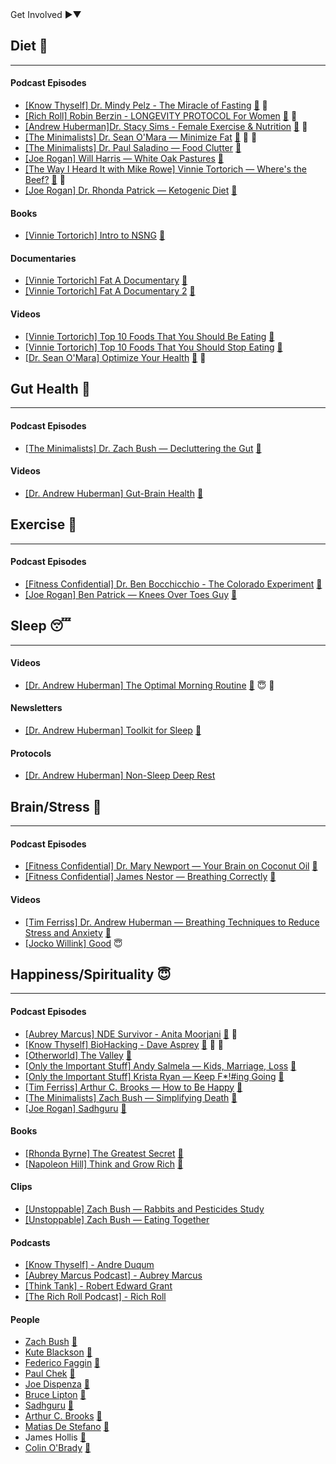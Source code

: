 <div class="involvement-section">
  <span class="toggle-involvement">Get Involved <span class="expand-icon"><span class="right-arrow">►</span><span class="down-arrow">▼</span></span></span>
  <div class="involvement-details" style="display: none;">
    <p style="color: #555;">Want to contribute?</p><a href="https://github.com/salmeister/HealthyLifestyleGuide/compare" style="color: #007bff;">Create a pull request.</a>
    <p style="color: #555;">Found a broken link?</p><a href="https://github.com/salmeister/HealthyLifestyleGuide/issues/new?assignees=&labels=bug&template=broken-link.md&title=Broken+Link" style="color: #007bff;">Report it here.</a>
  </div>
</div>

## Diet 🍖
<hr>

#### Podcast Episodes
- [[Know Thyself] Dr. Mindy Pelz - The Miracle of Fasting](https://www.youtube.com/watch?v=pgWnbRg5-cg) [📝](/notes/diet/The-Miracle-of-Fasting) 🍲
- [[Rich Roll] Robin Berzin - LONGEVITY PROTOCOL For Women](https://www.youtube.com/watch?v=P28Pqr9BSWw) [📝](/notes/diet/Longevity-Protocol-For-Women/) 💪
- [[Andrew Huberman]Dr. Stacy Sims - Female Exercise & Nutrition](https://www.youtube.com/watch?v=pZX8ikmWvEU) [📝](/notes/diet/Female-Exercise-and-Nutrition) 💪
- [[The Minimalists] Dr. Sean O'Mara — Minimize Fat](https://www.theminimalists.com/podcast/#408) [📝](/notes/diet/Minimize-Fat) 💪 🍲
- [[The Minimalists] Dr. Paul Saladino — Food Clutter](https://www.theminimalists.com/podcast/#384) [📝](/notes/diet/Food-Clutter/)
- [[Joe Rogan] Will Harris — White Oak Pastures](https://open.spotify.com/episode/0qf7CYEhxSFPAcdSw1JJMY?si=b6f7eaae9e1b45f2) [📝](/notes/diet/White-Oak-Pastures/)
- [[The Way I Heard It with Mike Rowe] Vinnie Tortorich — Where's the Beef?](https://podcasts.apple.com/us/podcast/244-wheres-the-beef/id1087110764?i=1000555585865) [📝](/notes/diet/Wheres-the-Beef/) 💪
- [[Joe Rogan] Dr. Rhonda Patrick — Ketogenic Diet](https://open.spotify.com/episode/7y8MKnfhML6KzvA6GVd83B?si=mrIaUnsMTLuD0DnTR39GkQ) [📝](/notes/diet/Ketogenic-Diet/)

#### Books
- [[Vinnie Tortorich] Intro to NSNG](https://nsng.vinnietortorich.com/product/intro-to-nsng/) [📝](/notes/diet/Intro-To-NSNG/)

#### Documentaries
- [[Vinnie Tortorich] Fat A Documentary](https://www.youtube.com/watch?v=iVJM_0XEiBI) [📝](/notes/diet/Fat-A-Documentary/)
- [[Vinnie Tortorich] Fat A Documentary 2](https://www.youtube.com/watch?v=AoPisYHbMcg) [📝](/notes/diet/Fat-A-Documentary-2/)

#### Videos
- [[Vinnie Tortorich] Top 10 Foods That You Should Be Eating](https://youtu.be/2-fHQIhVAGA?si=wvBa12QBylM-ltn0) [📝](/notes/diet/Top-10-Foods-To-Eat/)
- [[Vinnie Tortorich] Top 10 Foods That You Should Stop Eating](https://youtu.be/3oVdksMTJ50?si=h5iZRlqMw9UgcXPb) [📝](/notes/diet/Top-10-Foods-To-Stop-Eating/)
- [[Dr. Sean O'Mara] Optimize Your Health](https://youtu.be/XuFD5tMz9M0?si=f8SKPcSGIEqInaWs) [📝](/notes/diet/Optimize-Your-Health/) 💪

## Gut Health 🍲
<hr>

#### Podcast Episodes
- [[The Minimalists] Dr. Zach Bush — Decluttering the Gut](https://www.theminimalists.com/podcast/#398) [📝](/notes/gut/Decluttering-the-Gut/)

#### Videos
- [[Dr. Andrew Huberman] Gut-Brain Health](https://youtu.be/pvI1vLHV0Mo?si=-KyK2ta83Fo6_BV1) [📝](/notes/gut/Gut-Brain-Health/)


## Exercise 💪
<hr>

#### Podcast Episodes
- [[Fitness Confidential] Dr. Ben Bocchicchio - The Colorado Experiment](https://youtu.be/P4hq8sIvb3c?si=UDeE7TohFACTllJF) [📝](/notes/exercise/The-Colorado-Experiment/)
- [[Joe Rogan] Ben Patrick — Knees Over Toes Guy](https://open.spotify.com/episode/2zfpB6RoKwylk3DbN3GXA0?si=de02e3493ef74d07) [📝](/notes/exercise/Knees-Over-Toes-Guy/)

## Sleep 😴
<hr>

#### Videos
- [[Dr. Andrew Huberman] The Optimal Morning Routine](https://youtu.be/gR_f-iwUGY4?si=ToyBFRHMwhTv3aCS) [📝](/notes/sleep/Optimal-Morning-Routine/) 😇 🧠

#### Newsletters
- [[Dr. Andrew Huberman] Toolkit for Sleep](https://www.hubermanlab.com/newsletter/toolkit-for-sleep) [📝](/notes/sleep/Toolkit-For-Sleep/)

#### Protocols
- [[Dr. Andrew Huberman] Non-Sleep Deep Rest](https://www.youtube.com/watch?v=YrubXRXwxJc)

## Brain/Stress 🧠
<hr>

#### Podcast Episodes
- [[Fitness Confidential] Dr. Mary Newport — Your Brain on Coconut Oil](https://youtu.be/Xk5_8v5qLNo?si=J5WwSy52_homs-Wh) [📝](/notes/brain/Your-Brain-on-Coconut-Oil/)
- [[Fitness Confidential] James Nestor — Breathing Correctly](https://youtu.be/5OKoZLS-h5g?si=4lfYR-vj0Fc8FE1V) [📝](/notes/brain/Breathing-Correctly/)

#### Videos
- [[Tim Ferriss] Dr. Andrew Huberman — Breathing Techniques to Reduce Stress and Anxiety](https://youtu.be/kSZKIupBUuc?si=sx_otgGYF73ukiz_) [📝](/notes/brain/Breathing-Techniques-to-Reduce-Stress/)
- [[Jocko Willink] Good](https://www.youtube.com/watch?v=IdTMDpizis8) 😇

## Happiness/Spirituality 😇
<hr>

#### Podcast Episodes
- [[Aubrey Marcus] NDE Survivor - Anita Moorjani](https://www.youtube.com/watch?v=6Po0qnuA3Vo) [📝](/notes/happiness/Anita-Moorjani-NDE/) 🧠
- [[Know Thyself] BioHacking - Dave Asprey](https://www.youtube.com/watch?v=ipe3GM30wZw) [📝](/notes/happiness/Dave-Asprey-BioHacking/) 🍖 🧠 
- [[Otherworld] The Valley](https://open.spotify.com/episode/4g1RHKTzlSkZ5nJeMKIXjb) [📝](/notes/happiness/The-Valley/)
- [[Only the Important Stuff] Andy Salmela — Kids, Marriage, Loss](https://open.spotify.com/episode/5d5E5LUmBOLlazJ93wPRMT) [📝](/notes/happiness/Andy-Salmela/)
- [[Only the Important Stuff] Krista Ryan — Keep F*!#ing Going](https://open.spotify.com/episode/5cUHRSIQ3XV9WpGC6Yugdb) [📝](/notes/happiness/Krista-Ryan-Keep-Going/)
- [[Tim Ferriss] Arthur C. Brooks — How to Be Happy](https://tim.blog/2023/09/11/arthur-c-brooks/) [📝](/notes/happiness/Arthur-Brooks-How-To-Be-Happy/)
- [[The Minimalists] Zach Bush — Simplifying Death](https://www.theminimalists.com/podcast/#362) [📝](/notes/happiness/Zach-Bush-Simplifying-Death/)
- [[Joe Rogan] Sadhguru](https://www.youtube.com/watch?v=_cPD7l1LEDA) [📝](/notes/happiness/Sadhguru/)

#### Books
- [[Rhonda Byrne] The Greatest Secret](https://www.amazon.com/The-Greatest-Secret/dp/B08GNDRZ3T/ref=tmm_aud_swatch_0?_encoding=UTF8&qid=&sr=) [📝](/notes/happiness/The-Greatest-Secret/)
- [[Napoleon Hill] Think and Grow Rich](https://www.amazon.com/Think-Grow-Rich-Landmark-Bestseller/dp/1585424331) [📝](/notes/happiness/Think-And-Grow-Rich/)

#### Clips
- [[Unstoppable] Zach Bush — Rabbits and Pesticides Study](https://youtube.com/clip/Ugkx1mJ0yyrcWatebI5KA_ByXTdwd3c0mabA?si=BETEpvHDvMyG7F9Q)
- [[Unstoppable] Zach Bush — Eating Together](https://youtube.com/clip/Ugkx5aGBx3qXld3O6Qn1lC4Dj_8O70jW1DcK?si=e-e0h9WpGWpy4UIo)

#### Podcasts
- [[Know Thyself] - Andre Duqum](https://www.youtube.com/playlist?list=PLcdXvEekPv1GRqbvjVf41TrYQhjHRO1_q)
- [[Aubrey Marcus Podcast] - Aubrey Marcus](https://www.aubreymarcus.com/blogs/aubrey-marcus-podcast)
- [[Think Tank] - Robert Edward Grant](https://robertedwardgrant.com/podcast/)
- [[The Rich Roll Podcast] - Rich Roll](https://www.richroll.com/all-episodes/)

#### People
- [Zach Bush](https://x.com/DrZachBush) [🔗](https://zachbushmd.com/) 
- [Kute Blackson](https://x.com/kuteblackson) [🔗](https://kuteblackson.com/)
- [Federico Faggin](https://x.com/fedefaggin) [🔗](https://www.federicofaggin.com/)
- [Paul Chek](https://x.com/PaulChek) [🔗](https://chekinstitute.com/)
- [Joe Dispenza](https://x.com/DrJoeDispenza) [🔗](https://drjoedispenza.com/)
- [Bruce Lipton](https://x.com/biologyofbelief) [🔗](https://www.brucelipton.com/)
- [Sadhguru](https://x.com/SadhguruJV) [🔗](https://isha.sadhguru.org/us/en)
- [Arthur C. Brooks](https://x.com/arthurbrooks) [🔗](https://arthurbrooks.com/)
- [Matias De Stefano](https://x.com/destefanomatias) [🔗](https://matiasdestefano.org/en/frontpage/)
- James Hollis [🔗](https://jameshollis.net/)
- [Colin O'Brady](https://x.com/colinobrady) [🔗](https://www.colinobrady.com/)